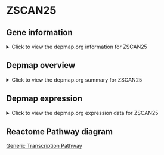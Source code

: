 <h1>ZSCAN25</h1>

<h2>Gene information</h2>
<details>
  <summary>Click to view the depmap.org information for ZSCAN25</summary>
  <iframe src="https://depmap.org/portal/gene/ZSCAN25?tab=about" style="border:none;width:100%;height:800px"></iframe>
</details>

<h2>Depmap overview</h2>
<details>
  <summary>Click to view the depmap.org summary for ZSCAN25</summary>
  <iframe src="https://depmap.org/portal/gene/ZSCAN25?tab=overview" style="border:none;width:100%;height:800px"></iframe>
</details>

<h2>Depmap expression</h2>
<details>
  <summary>Click to view the depmap.org expression data for ZSCAN25</summary>
  <iframe src="https://depmap.org/portal/gene/ZSCAN25?tab=characterization" style="border:none;width:100%;height:800px"></iframe>
</details>



<h2>Reactome Pathway diagram</h2>
<a href="https://reactome.org/PathwayBrowser/#/R-HSA-212436">Generic Transcription Pathway</a>



